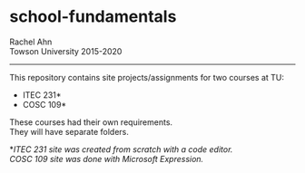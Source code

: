 # school-fundamentals

Rachel Ahn  
Towson University 2015-2020 

----------------------------------------------------

This repository contains site projects/assignments for two courses at TU:
<ul>
  <li>ITEC 231*</li>
  <li>COSC 109*</li>
</ul>

These courses had their own requirements.  
They will have separate folders.  

**ITEC 231 site was created from scratch with a code editor.*  
 *COSC 109 site was done with Microsoft Expression.*

